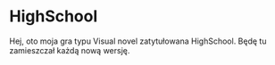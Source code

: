 # HighSchool
Hej, oto moja gra typu Visual novel zatytułowana HighSchool. Będę tu zamieszczał każdą nową wersję. 
